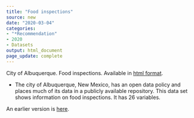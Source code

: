 ```yaml
---
title: "Food inspections"
source: new
date: "2020-03-04"
categories:
- "*Recommendation"
- 2020
- Datasets
output: html_document
page_update: complete
---
```


City of Albuquerque. Food inspections. Available in [html format](http://data.cabq.gov/business/foodinspections/).

<!---More--->

+ The city of Albuquerque, New Mexico, has an open data policy and places much of its data in a publicly available repository. This data set shows information on food inspections. It has 26 variables.

An earlier version is [here][sim2].
 
[sim2]: http://new.pmean.com/albuquerque-food-inspections/
 
